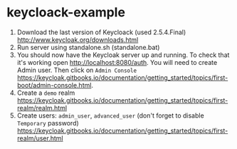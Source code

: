 # keycloack-example

1. Download the last version of Keycloack (used 2.5.4.Final) http://www.keycloak.org/downloads.html
2. Run server using standalone.sh (standalone.bat)
3. You should now have the Keycloak server up and running. To check that it's working open [http://localhost:8080/auth](http://localhost:8080/auth). You will need to create Admin user. Then click on `Admin Console` https://keycloak.gitbooks.io/documentation/getting_started/topics/first-boot/admin-console.html.
4. Create a `demo` realm https://keycloak.gitbooks.io/documentation/getting_started/topics/first-realm/realm.html
5. Create users: `admin_user`, `advanced_user` (don't forget to disable `Temporary` password) 
https://keycloak.gitbooks.io/documentation/getting_started/topics/first-realm/user.html
